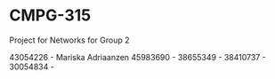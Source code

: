 # CMPG-315
Project for Networks for Group 2

43054226 - Mariska Adriaanzen
45983690 -
38655349 - 
38410737 -
30054834 -
